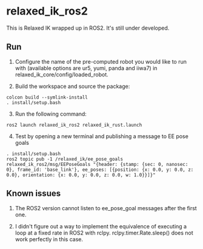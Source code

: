 # relaxed_ik_ros2

This is Relaxed IK wrapped up in ROS2. It's still under developed.

## Run
1. Configure the name of the pre-computed robot you would like to run with  (available options are ur5, yumi, panda and iiwa7) in relaxed_ik_core/config/loaded_robot.

2. Build the workspace and source the package:
```
colcon build --symlink-install
. install/setup.bash
```

3. Run the following command:
```
ros2 launch relaxed_ik_ros2 relaxed_ik_rust.launch
```

4. Test by opening a new terminal and publishing a message to EE pose goals
```
. install/setup.bash
ros2 topic pub -1 /relaxed_ik/ee_pose_goals relaxed_ik_ros2/msg/EEPoseGoals "{header: {stamp: {sec: 0, nanosec: 0}, frame_id: 'base_link'}, ee_poses: [{position: {x: 0.0, y: 0.0, z: 0.0}, orientation: {x: 0.0, y: 0.0, z: 0.0, w: 1.0}}]}"
```

## Known issues
1. The ROS2 version cannot listen to ee_pose_goal messages after the first one.

2. I didn't figure out a way to implement the equivalence of executing a loop at a fixed rate in ROS2 with rclpy. rclpy.timer.Rate.sleep() does not work perfectly in this case.